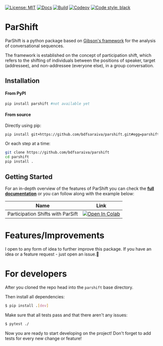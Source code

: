 [![License: MIT](https://img.shields.io/badge/License-MIT-yellow.svg)](https://github.com/bdfsaraiva/py-Participation-Shifts/blob/main/LICENSE)
[![Docs](https://img.shields.io/badge/docs-Passing-green.svg)](https://bdfsaraiva.github.io/parshift)
[![Build](https://github.com/bdfsaraiva/parshift/actions/workflows/ci.yml/badge.svg)](https://github.com/bdfsaraiva/parshift/actions/workflows/ci.yml)
[![Codeov](https://codecov.io/github/bdfsaraiva/parshift/branch/main/graph/badge.svg?token=O5ZCGFW78U)](https://codecov.io/github/bdfsaraiva/parshift)
[![Code style: black](https://img.shields.io/badge/code%20style-black-000000.svg)](https://github.com/psf/black)

# ParShift

ParShift is a python package based on [Gibson's framework](https://doi.org/10.1353/sof.2003.0055) for the analysis of conversational sequences.

The framework is established on the concept of participation shift, which refers to the shifting of individuals between the positions of speaker, target (addressee), and non-addressee (everyone else), in a group conversation.


## Installation
#### From PyPI
```bash
pip install parshift #not available yet 
```
#### From source
Directly using pip:
```bash
pip install git+https://github.com/bdfsaraiva/parshift.git#egg=parshift
```
Or each step at a time:
```bash
git clone https://github.com/bdfsaraiva/parshift
cd parshift
pip install .
```

## Getting Started
For an in-depth overview of the features of ParShift 
you can check the [**full documentation**](https://bdfsaraiva.github.io/parshift/) or you can follow along 
with the example below:


| Name  | Link  |
|---|---|
| Participation Shifts with ParSift | [![Open In Colab](https://colab.research.google.com/assets/colab-badge.svg)](https://colab.research.google.com/drive/1gYa32dMQDVuKwHDLgl1wJiVyHwUw4_zL?usp=sharing)  |


# Features/Improvements

I open to any form of idea to further improve this package. If you have an idea or a feature request - just open an
issue.🤗


# For developers

After you cloned the repo head into the `parshift` base directory.

Then install all dependencies:

```bash
$ pip install .[dev]
```

Make sure that all tests pass and that there aren't any issues:

```bash
$ pytest ./
```

Now you are ready to start developing on the project! Don't forget to add tests for every new change or feature!
